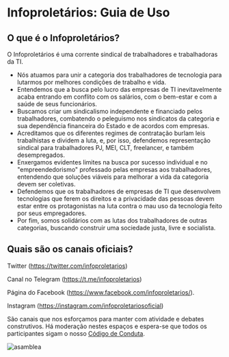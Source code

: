 # Infoproletários: Guia de Uso
## O que é o Infoproletários?
O Infoproletários é uma corrente sindical de trabalhadores e trabalhadoras da TI.

- Nós atuamos para unir a categoria dos trabalhadores de tecnologia para lutarmos por melhores condições de trabalho e vida.
- Entendemos que a busca pelo lucro das empresas de TI inevitavelmente acaba entrando em conflito com os salários, com o bem-estar e com a saúde de seus funcionários.
- Buscamos criar um sindicalismo independente e financiado pelos trabalhadores, combatendo o peleguismo nos sindicatos da categoria e sua dependência financeira do Estado e de acordos com empresas.
- Acreditamos que os diferentes regimes de contratação burlam leis trabalhistas e dividem a luta, e, por isso, defendemos representação sindical para trabalhadores PJ, MEI, CLT, freelancer, e também desempregados.
- Enxergamos evidentes limites na busca por sucesso individual e no "empreendedorismo" professado pelas empresas aos trabalhadores, entendendo que soluções viáveis para melhorar a vida da categoria devem ser coletivas.
- Defendemos que os trabalhadores de empresas de TI que desenvolvem tecnologias que ferem os direitos e a privacidade das pessoas devem estar entre os protagonistas na luta contra o mau uso da tecnologia feito por seus empregadores.
- Por fim, somos solidários com as lutas dos trabalhadores de outras categorias, buscando construir uma sociedade justa, livre e socialista.

## Quais são os canais oficiais?

Twitter (https://twitter.com/infoproletarios)

Canal no Telegram (https://t.me/infoproletarios)

Página do Facebook (https://www.facebook.com/infoproletarios/). 

Instagram (https://instagram.com/infoproletariosoficial)


São canais que nos esforçamos para manter com atividade e debates construtivos.
Há moderação nestes espaços e espera-se que todos os participantes sigam o nosso [Código de Conduta](#).

<img src="https://github.com/infoproletarios/guia-de-uso/blob/master/asamblea.jpg" alt="asamblea">
